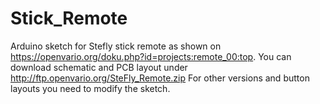 # Stick_Remote
Arduino sketch for Stefly stick remote as shown on https://openvario.org/doku.php?id=projects:remote_00:top. You can download schematic and PCB layout under http://ftp.openvario.org/SteFly_Remote.zip
For other versions and button layouts you need to modify the sketch.
